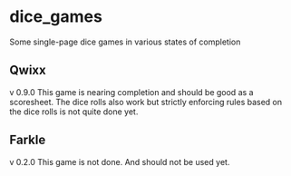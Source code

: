 # dice_games
Some single-page dice games in various states of completion

## Qwixx
v 0.9.0
This game is nearing completion and should be good as a scoresheet. The dice rolls also work but strictly enforcing rules based on the dice rolls is not quite done yet.

## Farkle
v 0.2.0
This game is not done. And should not be used yet.